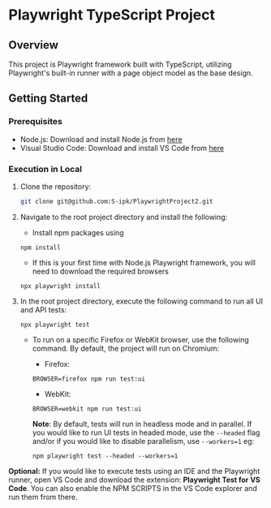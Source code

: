 # Playwright TypeScript Project

## Overview
This project is Playwright framework built with TypeScript, utilizing Playwright's built-in runner with a page object model as the base design. 

## Getting Started

### Prerequisites
- Node.js: Download and install Node.js from [here](https://nodejs.org/en/download)
- Visual Studio Code: Download and install VS Code from [here](https://code.visualstudio.com/)

### Execution in Local
1. Clone the repository:

   ```sh
   git clone git@github.com:S-ipk/PlaywrightProject2.git
   ```
2. Navigate to the root project directory and install the following:
    * Install npm packages using
    ```
    npm install
    ```
    * If this is your first time with Node.js Playwright framework, you will need to download the required browsers
    ```
    npx playwright install
    ```
3. In the root project directory, execute the following command to run all UI and API tests:
    ```
    npx playwright test
    ```
    * To run on a specific Firefox or WebKit browser, use the following command. By default, the project will run on Chromium:
      - Firefox:
      ```
      BROWSER=firefox npm run test:ui
      ```
      - WebKit:
      ```
      BROWSER=webkit npm run test:ui
      ```
      
      **Note**: By default, tests will run in headless mode and in parallel. 
      If you would like to run UI tests in headed mode, use the `--headed` flag and/or if you would like to disable parallelism, use `--workers=1`
      eg:
      ```
      npm playwright test --headed --workers=1
      ```
        
**Optional:** If you would like to execute tests using an IDE and the Playwright runner, open VS Code and download the extension: **Playwright Test for VS Code**. 
You can also enable the NPM SCRIPTS in the VS Code explorer and run them from there.
